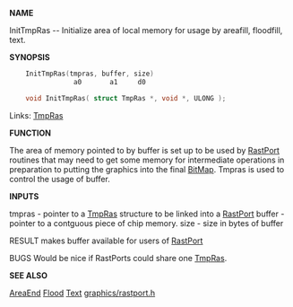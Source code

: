 
**NAME**

InitTmpRas -- Initialize area of local memory for usage by
areafill, floodfill, text.

**SYNOPSIS**

```c
    InitTmpRas(tmpras, buffer, size)
                a0       a1     d0

    void InitTmpRas( struct TmpRas *, void *, ULONG );

```
Links: [TmpRas](_00AF.md) 

**FUNCTION**

The area of memory pointed to by buffer is set up to be used
by [RastPort](_00AF.md) routines that may need to get some memory for
intermediate operations in preparation to putting the graphics
into the final [BitMap](_00A6.md).
Tmpras is used to control the usage of buffer.

**INPUTS**

tmpras - pointer to a [TmpRas](_00AF.md) structure to be linked into
a [RastPort](_00AF.md)
buffer - pointer to a contguous piece of chip memory.
size - size in bytes of buffer

RESULT
makes buffer available for users of [RastPort](_00AF.md)

BUGS
Would be nice if RastPorts could share one [TmpRas](_00AF.md).

**SEE ALSO**

[AreaEnd](AreaEnd.md) [Flood](Flood.md) [Text](Text.md) [graphics/rastport.h](_00AF.md)
